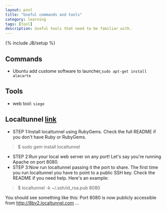 ```yaml
---
layout: post
title: "Useful commands and tools"
category: learning
tags: [tool]
description: Useful tools that need to be familiar with.
---
```

{% include JB/setup %}

## Commands

* Ubuntu add custome software to launcher,`sudo apt-get install alacarte`

## Tools

* web tool: `siege`

## Localtunnel [link](http://progrium.com/localtunnel/)

* STEP 1:Install localtunnel using RubyGems. Check the full README if you don't have Ruby or RubyGems.

>$ sudo gem install localtunnel

* STEP 2:Run your local web server on any port! Let's say you're running Apache on port 8080.
* STEP 3:Now run localtunnel passing it the port to share. The first time you run localtunnel you have to point to a public SSH key. Check the README if you need help. Here's an example:

>$ localtunnel -k ~/.ssh/id_rsa.pub 8080

You should see something like this:
Port 8080 is now publicly accessible from http://8bv2.localtunnel.com ...
